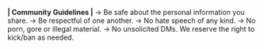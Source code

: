 **| Community Guidelines |**
→ Be safe about the personal information you share.
→ Be respectful of one another.
→ No hate speech of any kind.
→ No porn, gore or illegal material.
→ No unsolicited DMs.
We reserve the right to kick/ban as needed.